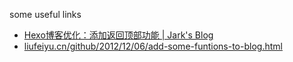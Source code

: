 


some useful links

* [Hexo博客优化：添加返回顶部功能 | Jark's Blog](http://wuchong.me/blog/2014/01/08/hexo-scrollup/)
* [liufeiyu.cn/github/2012/12/06/add-some-funtions-to-blog.html](http://liufeiyu.cn/github/2012/12/06/add-some-funtions-to-blog.html)